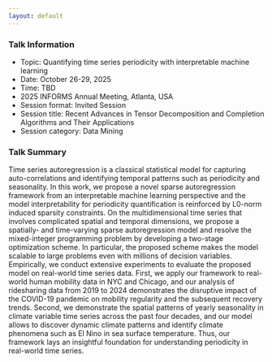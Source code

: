 ```yaml
---
layout: default
---
```


### Talk Information

- Topic: Quantifying time series periodicity with interpretable machine learning
- Date: October 26-29, 2025
- Time: TBD
- 2025 INFORMS Annual Meeting, Atlanta, USA
- Session format: Invited Session
- Session title: Recent Advances in Tensor Decomposition and Completion Algorithms and Their Applications
- Session category: Data Mining

### Talk Summary

Time series autoregression is a classical statistical model for capturing auto-correlations and identifying temporal patterns such as periodicity and seasonality. In this work, we propose a novel sparse autoregression framework from an interpretable machine learning perspective and the model interpretability for periodicity quantification is reinforced by L0-norm induced sparsity constraints. On the multidimensional time series that involves complicated spatial and temporal dimensions, we propose a spatially- and time-varying sparse autoregression model and resolve the mixed-integer programming problem by developing a two-stage optimization scheme. In particular, the proposed scheme makes the model scalable to large problems even with millions of decision variables. Empirically, we conduct extensive experiments to evaluate the proposed model on real-world time series data. First, we apply our framework to real-world human mobility data in NYC and Chicago, and our analysis of ridesharing data from 2019 to 2024 demonstrates the disruptive impact of the COVID-19 pandemic on mobility regularity and the subsequent recovery trends. Second, we demonstrate the spatial patterns of yearly seasonality in climate variable time series across the past four decades, and our model allows to discover dynamic climate patterns and identify climate phenomena such as El Nino in sea surface temperature. Thus, our framework lays an insightful foundation for understanding periodicity in real-world time series.

<br>
